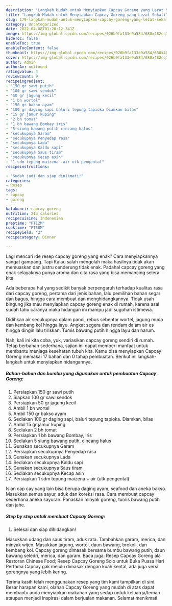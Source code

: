 ```yaml
---
description: "Langkah Mudah untuk Menyiapkan Capcay Goreng yang Lezat Sekali"
title: "Langkah Mudah untuk Menyiapkan Capcay Goreng yang Lezat Sekali"
slug: 179-langkah-mudah-untuk-menyiapkan-capcay-goreng-yang-lezat-sekali
category: Uncategorized
date: 2022-04-08T01:20:12.341Z
image: https://img-global.cpcdn.com/recipes/026b9fa133e9a584/680x482cq70/capcay-goreng-foto-resep-utama.jpg
hideToc: false
enableToc: true
enableTocContent: false
thumbnail: https://img-global.cpcdn.com/recipes/026b9fa133e9a584/680x482cq70/capcay-goreng-foto-resep-utama.jpg
cover: https://img-global.cpcdn.com/recipes/026b9fa133e9a584/680x482cq70/capcay-goreng-foto-resep-utama.jpg
author: Admin
authorAv: notfound
ratingvalue: 4
reviewcount: 9
recipeingredient:
- "150 gr sawi putih"
- "100 gr sawi sendok"
- "50 gr jagung kecil"
- "1 bh wortel"
- "150 gr bakso ayam"
- "100 gr daging sapi baluri tepung tapioka Diamkan bilas"
- "15 gr jamur kuping"
- "2 bh tomat"
- "1 bh bawang Bombay iris"
- "5 siung bawang putih cincang halus"
- "secukupnya Garam"
- "secukupnya Penyedap rasa"
- "secukupnya Lada"
- "secukupnya Kaldu sapi"
- "secukupnya Saus tiram"
- "secukupnya Kecap asin"
- "1 sdm tepung maizena  air utk pengental"
recipeinstructions:

- "Sudah jadi dan siap dinikmati!"
categories:
- Resep
tags:
- capcay
- goreng

katakunci: capcay goreng 
nutrition: 213 calories
recipecuisine: Indonesian
preptime: "PT12M"
cooktime: "PT50M"
recipeyield: "2"
recipecategory: Dinner

---
```



Lagi mencari ide resep capcay goreng yang enak? Cara menyiapkannya sangat gampang. Tapi Kalau salah mengolah maka hasilnya tidak akan memuaskan dan justru cenderung tidak enak. Padahal capcay goreng yang enak selayaknya punya aroma dan cita rasa yang bisa memancing selera kita.


Ada beberapa hal yang sedikit banyak berpengaruh terhadap kualitas rasa dari capcay goreng, pertama dari jenis bahan, lalu pemilihan bahan segar dan bagus, hingga cara membuat dan menghidangkannya. Tidak usah bingung jika mau menyiapkan capcay goreng enak di rumah, karena asal sudah tahu caranya maka hidangan ini mampu jadi suguhan istimewa.

Didihkan air secukupnya dalam panci, rebus sebentar wortel, jagung muda dan kembang kol hingga layu. Angkat segera dan rendam dalam air es hingga dingin lalu tiriskan. Tumis bawang putih hingga layu dan harum.


Nah, kali ini kita coba, yuk, variasikan capcay goreng sendiri di rumah. Tetap berbahan sederhana, sajian ini dapat memberi manfaat untuk membantu menjaga kesehatan tubuh kita. Kamu bisa menyiapkan Capcay Goreng memakai 17 bahan dan 0 tahap pembuatan. Berikut ini langkah-langkah untuk menyiapkan hidangannya.

<!--inarticleads1-->

##### Bahan-bahan dan bumbu yang digunakan untuk pembuatan Capcay Goreng:

1. Persiapkan 150 gr sawi putih
1. Siapkan 100 gr sawi sendok
1. Persiapkan 50 gr jagung kecil
1. Ambil 1 bh wortel
1. Ambil 150 gr bakso ayam
1. Sediakan 100 gr daging sapi, baluri tepung tapioka. Diamkan, bilas
1. Ambil 15 gr jamur kuping
1. Sediakan 2 bh tomat
1. Persiapkan 1 bh bawang Bombay, iris
1. Sediakan 5 siung bawang putih, cincang halus
1. Gunakan secukupnya Garam
1. Persiapkan secukupnya Penyedap rasa
1. Gunakan secukupnya Lada
1. Sediakan secukupnya Kaldu sapi
1. Gunakan secukupnya Saus tiram
1. Sediakan secukupnya Kecap asin
1. Persiapkan 1 sdm tepung maizena + air (utk pengental)


Isian cap cay yang lain bisa berupa daging ayam, seafood dan aneka bakso. Masukkan semua sayur, aduk dan koreksi rasa. Cara membuat capcay sederhana aneka sayuran. Panaskan minyak goreng, tumis bawang putih dan jahe. 

<!--inarticleads2-->

##### Step by step untuk membuat Capcay Goreng:


1. Selesai dan siap dihidangkan!

Masukkan udang dan saus tiram, aduk rata. Tambahkan garam, merica, dan minyak wijen. Masukkan jagung, wortel, daun bawang, brokoli, dan kembang kol. Capcay goreng dimasak bersama bumbu bawang putih, daun bawang seledri, merica, dan garam. Baca juga: Resep Capcay Goreng ala Restoran Chinese Food; Resep Capcay Goreng Solo untuk Buka Puasa Hari Pertama Capcay gak melulu dimasak dengan kuah kental, ada juga versi gorengnya yang lebih kering. 

Terima kasih telah menggunakan resep yang tim kami tampilkan di sini. Besar harapan kami, olahan Capcay Goreng yang mudah di atas dapat membantu anda menyiapkan makanan yang sedap untuk keluarga/teman ataupun menjadi inspirasi dalam berjualan makanan. Selamat menikmati
